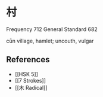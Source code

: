 # 村
Frequency 712
General Standard 682

cūn
village, hamlet; uncouth, vulgar

## References
- [[HSK 5]]
- [[7 Strokes]]
- [[木 Radical]]
